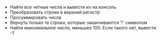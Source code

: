 - Найти все четные числа и вывести их на консоль.
- Преобразовать строки в верхний регистр
- Просуммировать числа
- Вернуть только те строки, которые заканчиваются '!' символом
- Найти максимальное число, меньшее 100. Если такого нет, вывести -1